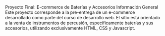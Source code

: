 Proyecto Final: E-commerce de Baterías y Accesorios
Información General
Este proyecto corresponde a la pre-entrega de un e-commerce desarrollado como parte del curso de desarrollo web. El sitio está orientado a la venta de instrumentos de percusión, específicamente baterías y sus accesorios, utilizando exclusivamente HTML, CSS y Javascript.
